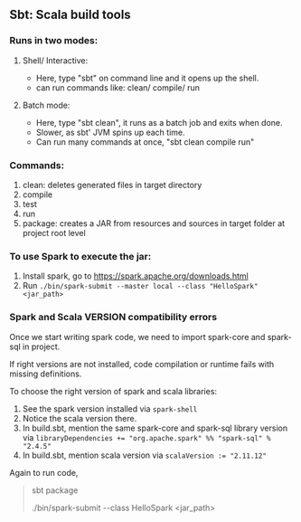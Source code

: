 ## Sbt: Scala build tools

### Runs in two modes:
1. Shell/ Interactive: 
    * Here, type "sbt" on command line and it opens up the shell. 
    * can run commands like: clean/ compile/ run

2. Batch mode:
    * Here, type "sbt clean", it runs as a batch job and exits when done.
    * Slower, as sbt' JVM spins up each time.
    * Can run many commands at once, "sbt clean compile run"
    
### Commands:
1. clean: deletes generated files in target directory
2. compile
3. test
4. run
5. package: creates a JAR from resources and sources in target folder at project root level

### To use Spark to execute the jar:

1. Install spark, go to https://spark.apache.org/downloads.html
2. Run
`./bin/spark-submit --master local --class "HelloSpark" <jar_path>` 

### Spark and Scala VERSION compatibility errors
Once we start writing spark code, we need to import spark-core and spark-sql in project.

If right versions are not installed, code compilation or runtime fails with missing definitions. 

To choose the right version of spark and scala libraries:
1. See the spark version installed via 
`spark-shell`
2. Notice the scala version there.
3. In build.sbt, mention the same spark-core and spark-sql library version via 
`libraryDependencies += "org.apache.spark" %% "spark-sql" % "2.4.5"`
4. In build.sbt, mention scala version via `scalaVersion := "2.11.12"`

Again to run code, 
> sbt package
>
> ./bin/spark-submit --class HelloSpark <jar_path>